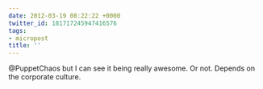 ```yaml
---
date: 2012-03-19 08:22:22 +0000
twitter_id: 181717245947416576
tags:
- micropost
title: ''
---
```


@PuppetChaos but I can see it being really awesome. Or not. Depends on the corporate culture.
